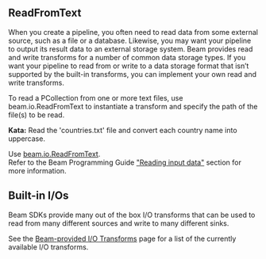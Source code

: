 <!--
  ~ Licensed to the Apache Software Foundation (ASF) under one
  ~ or more contributor license agreements.  See the NOTICE file
  ~ distributed with this work for additional information
  ~ regarding copyright ownership.  The ASF licenses this file
  ~ to you under the Apache License, Version 2.0 (the
  ~ "License"); you may not use this file except in compliance
  ~ with the License.  You may obtain a copy of the License at
  ~
  ~     http://www.apache.org/licenses/LICENSE-2.0
  ~
  ~ Unless required by applicable law or agreed to in writing, software
  ~ distributed under the License is distributed on an "AS IS" BASIS,
  ~ WITHOUT WARRANTIES OR CONDITIONS OF ANY KIND, either express or implied.
  ~ See the License for the specific language governing permissions and
  ~ limitations under the License.
  -->

ReadFromText
------------

When you create a pipeline, you often need to read data from some external source, such as a file
or a database. Likewise, you may want your pipeline to output its result data to an external
storage system. Beam provides read and write transforms for a number of common data storage types.
If you want your pipeline to read from or write to a data storage format that isn’t supported by
the built-in transforms, you can implement your own read and write transforms.

To read a PCollection from one or more text files, use beam.io.ReadFromText to instantiate a
transform and specify the path of the file(s) to be read.

**Kata:** Read the 'countries.txt' file and convert each country name into uppercase.

<div class="hint">
  Use <a href="https://beam.apache.org/releases/pydoc/current/apache_beam.io.textio.html#apache_beam.io.textio.ReadFromText">
  beam.io.ReadFromText</a>.
</div>

<div class="hint">
  Refer to the Beam Programming Guide
  <a href="https://beam.apache.org/documentation/programming-guide/#pipeline-io-reading-data">
    "Reading input data"</a> section for more information.
</div>

Built-in I/Os
-------------

Beam SDKs provide many out of the box I/O transforms that can be used to read from many different
sources and write to many different sinks.

See the [Beam-provided I/O Transforms](https://beam.apache.org/documentation/io/built-in/) page
for a list of the currently available I/O transforms.